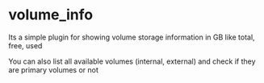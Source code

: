 # volume_info
Its a simple plugin for showing volume storage information 
in GB like total, free, used

You can also list all available volumes (internal, external)
and check if they are primary volumes or not